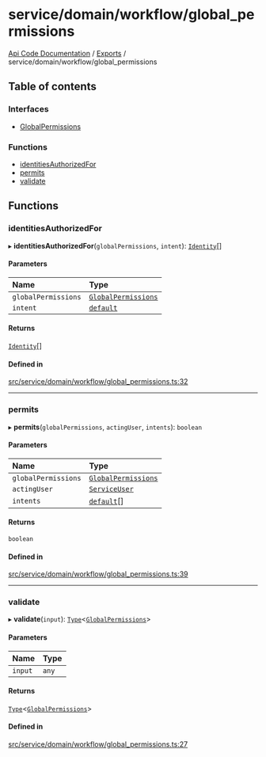# service/domain/workflow/global\_permissions
[Api Code Documentation](../README.md) / [Exports](../modules.md) / service/domain/workflow/global\_permissions

## Table of contents

### Interfaces

- [GlobalPermissions](../interfaces/service_domain_workflow_global_permissions.GlobalPermissions.md)

### Functions

- [identitiesAuthorizedFor](service_domain_workflow_global_permissions.md#identitiesauthorizedfor)
- [permits](service_domain_workflow_global_permissions.md#permits)
- [validate](service_domain_workflow_global_permissions.md#validate)

## Functions

### identitiesAuthorizedFor

▸ **identitiesAuthorizedFor**(`globalPermissions`, `intent`): [`Identity`](service_domain_organization_identity.md#identity)[]

#### Parameters

| Name | Type |
| :------ | :------ |
| `globalPermissions` | [`GlobalPermissions`](../interfaces/service_domain_workflow_global_permissions.GlobalPermissions.md) |
| `intent` | [`default`](authz_intents.md#default) |

#### Returns

[`Identity`](service_domain_organization_identity.md#identity)[]

#### Defined in

[src/service/domain/workflow/global_permissions.ts:32](https://github.com/openkfw/TruBudget/blob/c993c60c/api/src/service/domain/workflow/global_permissions.ts#L32)

___

### permits

▸ **permits**(`globalPermissions`, `actingUser`, `intents`): `boolean`

#### Parameters

| Name | Type |
| :------ | :------ |
| `globalPermissions` | [`GlobalPermissions`](../interfaces/service_domain_workflow_global_permissions.GlobalPermissions.md) |
| `actingUser` | [`ServiceUser`](../interfaces/service_domain_organization_service_user.ServiceUser.md) |
| `intents` | [`default`](authz_intents.md#default)[] |

#### Returns

`boolean`

#### Defined in

[src/service/domain/workflow/global_permissions.ts:39](https://github.com/openkfw/TruBudget/blob/c993c60c/api/src/service/domain/workflow/global_permissions.ts#L39)

___

### validate

▸ **validate**(`input`): [`Type`](result.md#type)\<[`GlobalPermissions`](../interfaces/service_domain_workflow_global_permissions.GlobalPermissions.md)\>

#### Parameters

| Name | Type |
| :------ | :------ |
| `input` | `any` |

#### Returns

[`Type`](result.md#type)\<[`GlobalPermissions`](../interfaces/service_domain_workflow_global_permissions.GlobalPermissions.md)\>

#### Defined in

[src/service/domain/workflow/global_permissions.ts:27](https://github.com/openkfw/TruBudget/blob/c993c60c/api/src/service/domain/workflow/global_permissions.ts#L27)
